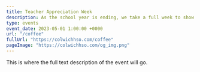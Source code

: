 ```yaml
---
title: Teacher Appreciation Week
description: As the school year is ending, we take a full week to show our teachers love.
type: events
event_date: 2023-05-01 1:00:00 +0000
url: "/coffee"
fullUrl: "https://colwichhso.com/coffee"
pageImage: "https://colwichhso.com/og_img.png"
---
```

This is where the full text description of the event will go.